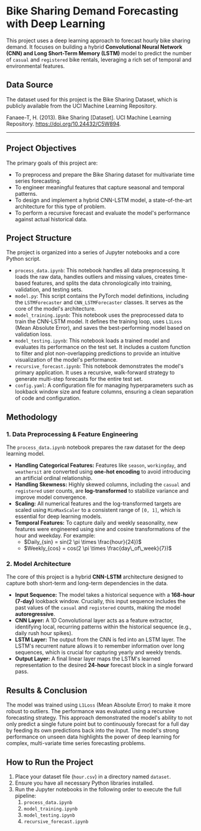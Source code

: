 # Bike Sharing Demand Forecasting with Deep Learning

This project uses a deep learning approach to forecast hourly bike sharing demand. It focuses on building a hybrid **Convolutional Neural Network (CNN) and Long Short-Term Memory (LSTM)** model to predict the number of `casual` and `registered` bike rentals, leveraging a rich set of temporal and environmental features.

## Data Source

The dataset used for this project is the Bike Sharing Dataset, which is publicly available from the UCI Machine Learning Repository.

Fanaee-T, H. (2013). Bike Sharing [Dataset]. UCI Machine Learning Repository. https://doi.org/10.24432/C5W894.

---

## Project Objectives

The primary goals of this project are:
* To preprocess and prepare the Bike Sharing dataset for multivariate time series forecasting.
* To engineer meaningful features that capture seasonal and temporal patterns.
* To design and implement a hybrid CNN-LSTM model, a state-of-the-art architecture for this type of problem.
* To perform a recursive forecast and evaluate the model's performance against actual historical data.

## Project Structure

The project is organized into a series of Jupyter notebooks and a core Python script.

* `process_data.ipynb`: This notebook handles all data preprocessing. It loads the raw data, handles outliers and missing values, creates time-based features, and splits the data chronologically into training, validation, and testing sets.
* `model.py`: This script contains the PyTorch model definitions, including the `LSTMForecaster` and `CNN_LSTMForecaster` classes. It serves as the core of the model's architecture.
* `model_training.ipynb`: This notebook uses the preprocessed data to train the CNN-LSTM model. It defines the training loop, uses `L1Loss` (Mean Absolute Error), and saves the best-performing model based on validation loss.
* `model_testing.ipynb`: This notebook loads a trained model and evaluates its performance on the test set. It includes a custom function to filter and plot non-overlapping predictions to provide an intuitive visualization of the model's performance.
* `recursive_forecast.ipynb`: This notebook demonstrates the model's primary application. It uses a recursive, walk-forward strategy to generate multi-step forecasts for the entire test set.
* `config.yaml`: A configuration file for managing hyperparameters such as lookback window size and feature columns, ensuring a clean separation of code and configuration.

## Methodology

### 1. Data Preprocessing & Feature Engineering

The `process_data.ipynb` notebook prepares the raw dataset for the deep learning model.

* **Handling Categorical Features:** Features like `season`, `workingday`, and `weathersit` are converted using **one-hot encoding** to avoid introducing an artificial ordinal relationship.
* **Handling Skewness:** Highly skewed columns, including the `casual` and `registered` user counts, are **log-transformed** to stabilize variance and improve model convergence.
* **Scaling:** All numerical features and the log-transformed targets are scaled using `MinMaxScaler` to a consistent range of `[0, 1]`, which is essential for deep learning models.
* **Temporal Features:** To capture daily and weekly seasonality, new features were engineered using sine and cosine transformations of the hour and weekday. For example:  
    * $Daily_{sin} = sin(2 \pi \times \frac{hour}{24})$
    * $Weekly_{cos} = cos(2 \pi \times \frac{day\_of\_week}{7})$

### 2. Model Architecture

The core of this project is a hybrid **CNN-LSTM** architecture designed to capture both short-term and long-term dependencies in the data.

* **Input Sequence:** The model takes a historical sequence with a **168-hour (7-day)** lookback window. Crucially, this input sequence includes the past values of the `casual` and `registered` counts, making the model **autoregressive**.
* **CNN Layer:** A 1D Convolutional layer acts as a feature extractor, identifying local, recurring patterns within the historical sequence (e.g., daily rush hour spikes).
* **LSTM Layer:** The output from the CNN is fed into an LSTM layer. The LSTM's recurrent nature allows it to remember information over long sequences, which is crucial for capturing yearly and weekly trends.
* **Output Layer:** A final linear layer maps the LSTM's learned representation to the desired **24-hour** forecast block in a single forward pass.

## Results & Conclusion

The model was trained using `L1Loss` (Mean Absolute Error) to make it more robust to outliers. The performance was evaluated using a recursive forecasting strategy. This approach demonstrated the model's ability to not only predict a single future point but to continuously forecast for a full day by feeding its own predictions back into the input. The model's strong performance on unseen data highlights the power of deep learning for complex, multi-variate time series forecasting problems.

## How to Run the Project

1. Place your dataset file (`hour.csv`) in a directory named `dataset`.
2. Ensure you have all necessary Python libraries installed.
3. Run the Jupyter notebooks in the following order to execute the full pipeline:
    1. `process_data.ipynb`
    2. `model_training.ipynb`
    3. `model_testing.ipynb`
    4. `recursive_forecast.ipynb`